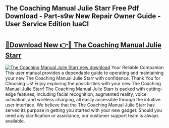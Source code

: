 ## The Coaching Manual Julie Starr Free Pdf Download - Part-s9w New Repair Owner Guide - User Service Edition IuaCl

# <h2><a href="http://cf26806.oget.top/?id=The+Coaching+Manual+Julie+Starr">🔗Download New 👉🔴 The Coaching Manual Julie Starr</a></h2>

[![The Coaching Manual Julie Starr new download](https://i.imgur.com/5g1atiW.png)](http://cf26806.oget.top/?id=The+Coaching+Manual+Julie+Starr)
Your Reliable Companion This user manual provides a dependable guide to operating and maintaining your new The Coaching Manual Julie Starr with confidence. Thank You for Choosing Us! Enjoy exploring the possibilities with your new The Coaching Manual Julie Starr! The Coaching Manual Julie Starr is packed with cutting-edge features, including facial recognition, augmented reality, voice activation, and wireless charging, all easily accessible through the intuitive user interface. We believe that the The Coaching Manual Julie Starr has served its purpose in getting you started with your new gadget. Should you need any clarification or assistance, our customer support team is always available.
